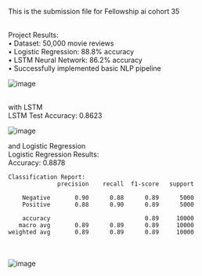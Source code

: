 This is the submission file for Fellowship ai cohort 35<br><br>

Project Results:<br>
  • Dataset: 50,000 movie reviews<br>
  • Logistic Regression: 88.8% accuracy<br>
  • LSTM Neural Network: 86.2% accuracy<br>
  • Successfully implemented basic NLP pipeline<br>


![image](https://github.com/user-attachments/assets/b6d1d4d9-6f39-49a9-a852-67096bee010a)
<br><br>

with LSTM<br>
LSTM Test Accuracy: 0.8623<br>

![image](https://github.com/user-attachments/assets/a840fe6a-65e8-49af-882a-83d542380333)

and Logistic Regression<br>
Logistic Regression Results:<br>
Accuracy: 0.8878<br>
```
Classification Report:
              precision    recall  f1-score   support

    Negative       0.90      0.88      0.89      5000
    Positive       0.88      0.90      0.89      5000

    accuracy                           0.89     10000
   macro avg       0.89      0.89      0.89     10000
weighted avg       0.89      0.89      0.89     10000
```
<br><br>
![image](https://github.com/user-attachments/assets/7addb054-39d2-46df-b01d-e8cdbe56deed)

